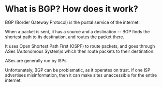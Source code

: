 # What is BGP? How does it work?

BGP (Border Gateway Protocol) is the postal service of the internet.

When a packet is sent, it has a source and a destination -- BGP finds the shortest path to its destination, and routes the packet there.

It uses Open Shortest Path First (OSPF) to route packets, and goes through ASes (Autonomous System)s which then route packets to their destination.

ASes are generally run by ISPs.

Unfortunately, BGP can be problematic, as it operates on trust. If one ISP advertises misinformation, then it can make sites unaccessible for the entire internet.

